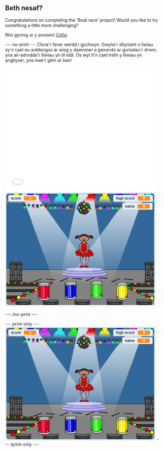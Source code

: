 ## Beth nesaf?

Congratulations on completing the 'Boat race' project! Would you like to try something a little more challenging?

Rho gynnig ar y prosiect [Cofio](https://projects.raspberrypi.org/en/projects/memory?utm_source=pathway&utm_medium=whatnext&utm_campaign=projects).

\--- no-print \--- Clicia'r faner werdd i gychwyn. Gwylia'r dilyniant o liwiau sy'n cael eu arddangos ar wisg y dawnsiwr a gwrando ar guriadau'r drwm, yna ail-adrodda'r lliwiau yn ôl iddi. Os wyt ti'n cael trefn y lliwiau yn anghywir, yna mae'r gêm ar ben!

<div class="scratch-preview">
  <iframe allowtransparency="true" width="485" height="402" src="//scratch.mit.edu/projects/embed/284452634/?autostart=false" frameborder="0" allowfullscreen scrolling="no" mark="crwd-mark"></iframe> <img src="images/memory-screenshot.png" />
</div>

\--- /no-print \---

\--- print-only \--- ![screenshot of finished game](images/memory-screenshot.png) \--- /print-only \---